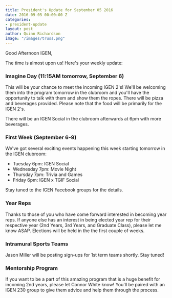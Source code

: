 ```yaml
---
title: President's Update for September 05 2016
date: 2016-09-05 00:00:00 Z
categories:
- president-update
layout: post
author: Quinn Richardson
image: "/images/truss.png"
---
```


Good Afternoon IGEN,

The time is almost upon us! Here's your weekly update:

### Imagine Day (11:15AM tomorrow, September 6)

This will be your chance to meet the incoming IGEN 2's! We'll be welcoming them into the program tomorrow in the clubroom and you'll have the opportunity to talk with them and show them the ropes. There will be pizza and beverages provided. Please note that the food will be primarily for the IGEN 2's.

There will be an IGEN Social in the clubroom afterwards at 6pm with more beverages.

### First Week (September 6-9)

We've got several exciting events happening this week starting tomorrow in the IGEN clubroom:

* Tuesday 6pm: IGEN Social
* Wednesday 7pm: Movie Night
* Thursday 7pm: Trivia and Games
* Friday 6pm: IGEN x TGIF Social

Stay tuned to the IGEN Facebook groups for the details.

### Year Reps

Thanks to those of you who have come forward interested in becoming year reps. If anyone else has an interest in being elected year rep for their respective year (2nd Years, 3rd Years, and Graduate Class), please let me know ASAP. Elections will be held in the the first couple of weeks.

### Intramural Sports Teams

Jason Miller will be posting sign-ups for 1st term teams shortly. Stay tuned!

### Mentorship Program

If you want to be a part of this amazing program that is a huge benefit for incoming 2nd years, please let Connor White know! You'll be paired with an IGEN 230 group to give them advice and help them through the process.
